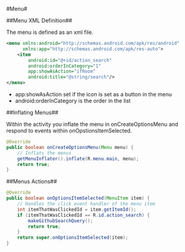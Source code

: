 #Menu#

##Menu XML Definition##

The menu is defined as an xml file.

```xml
<menu xmlns:android="http://schemas.android.com/apk/res/android"
      xmlns:app="http://schemas.android.com/apk/res-auto">
    <item
        android:id="@+id/action_search"
        android:orderInCategory="1"
        app:showAsAction="ifRoom"
        android:title="@string/search"/>
</menu>
```

- app:showAsAction set if the icon is set as a button in the menu
- android:orderInCategory is the order in the list

##Inflating Menus##

Within the activity you inflate the menu in onCreateOptionsMenu and respond to events within onOpstionsItemSelected.


```java
@Override
public boolean onCreateOptionsMenu(Menu menu) {
	// Inflats the menus
    getMenuInflater().inflate(R.menu.main, menu);
    return true;
}
```

##Menus Actions##

```java
@Override
public boolean onOptionsItemSelected(MenuItem item) {
	// Handles the click event handler of the menu item
    int itemThatWasClickedId = item.getItemId();
    if (itemThatWasClickedId == R.id.action_search) {
        makeGithubSearchQuery();
        return true;
    }
    return super.onOptionsItemSelected(item);
}
```